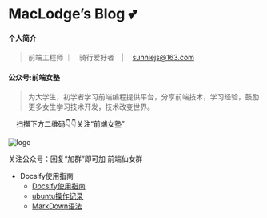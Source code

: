# MacLodge’s Blog 💕

#### 个人简介

> 前端工程师 ｜　骑行爱好者　| 　sunniejs@163.com

#### 公众号:前端女塾

> 为大学生，初学者学习前端编程提供平台，分享前端技术，学习经验，鼓励更多女生学习技术开发，技术改变世界。

 &nbsp;&nbsp;&nbsp;&nbsp;扫描下方二维码:point_down::point_down:关注“前端女塾”

![logo](_media/640.gif ':size=262x224')

关注公众号：回复“加群”即可加 前端仙女群


* Docsify使用指南
  * [Docsify使用指南](/docs/Docsify使用手册.md)   <!--注意这里是相对路径-->
  * [ubuntu操作记录](/docs/ubuntu操作记录.md)
  * [MarkDown语法](/docs/Markdown语法.md)
